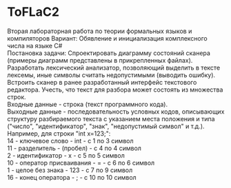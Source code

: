 # ToFLaC2
Вторая лабораторная работа по теории формальных языков и компиляторов
Вариант: Обявление и инициализация комплексного числа на языке C#  
Постановка задачи: Спроектировать диаграмму состояний сканера (примеры диаграмм представлены в прикрепленных файлах).  
Разработать лексический анализатор, позволяющий выделить в тексте лексемы, иные символы считать недопустимыми (выводить ошибку).  
Встроить сканер в ранее разработанный интерфейс текстового редактора. Учесть, что текст для разбора может состоять из множества строк.  
Входные данные - строка (текст программного кода).  
Выходные данные - последовательность условных кодов, описывающих структуру разбираемого текста с указанием места положения и типа ("число", "идентификатор", "знак", "недопустимый символ" и т.д.). Например, для строки "int x=123;":  
14 - ключевое слово - int - с 1 по 3 символ  
11 - разделитель - (пробел) - с 4 по 4 символ  
2 - идентификатор - x - с 5 по 5 символ  
10 - оператор присваивания - = - с 6 по 6 символ  
1 - целое без знака - 123 - с 7 по 9 символ  
16 - конец оператора - ; - с 10 по 10 символ  
